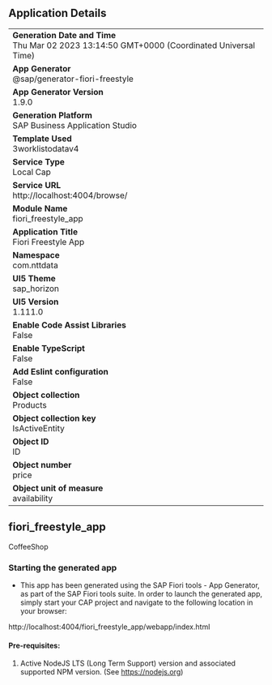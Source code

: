 ## Application Details
|               |
| ------------- |
|**Generation Date and Time**<br>Thu Mar 02 2023 13:14:50 GMT+0000 (Coordinated Universal Time)|
|**App Generator**<br>@sap/generator-fiori-freestyle|
|**App Generator Version**<br>1.9.0|
|**Generation Platform**<br>SAP Business Application Studio|
|**Template Used**<br>3worklistodatav4|
|**Service Type**<br>Local Cap|
|**Service URL**<br>http://localhost:4004/browse/
|**Module Name**<br>fiori_freestyle_app|
|**Application Title**<br>Fiori Freestyle App|
|**Namespace**<br>com.nttdata|
|**UI5 Theme**<br>sap_horizon|
|**UI5 Version**<br>1.111.0|
|**Enable Code Assist Libraries**<br>False|
|**Enable TypeScript**<br>False|
|**Add Eslint configuration**<br>False|
|**Object collection**<br>Products|
|**Object collection key**<br>IsActiveEntity|
|**Object ID**<br>ID|
|**Object number**<br>price|
|**Object unit of measure**<br>availability|

## fiori_freestyle_app

CoffeeShop

### Starting the generated app

-   This app has been generated using the SAP Fiori tools - App Generator, as part of the SAP Fiori tools suite.  In order to launch the generated app, simply start your CAP project and navigate to the following location in your browser:

http://localhost:4004/fiori_freestyle_app/webapp/index.html

#### Pre-requisites:

1. Active NodeJS LTS (Long Term Support) version and associated supported NPM version.  (See https://nodejs.org)


